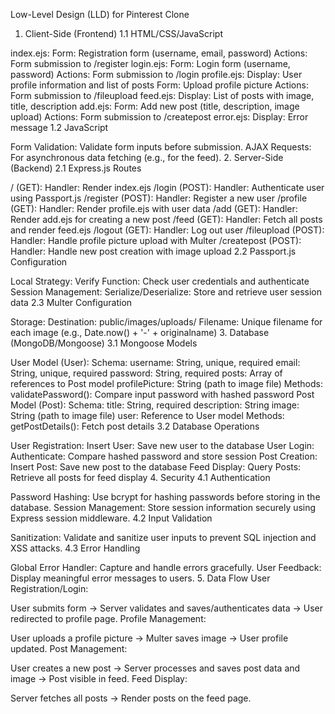 Low-Level Design (LLD) for Pinterest Clone
1. Client-Side (Frontend)
1.1 HTML/CSS/JavaScript

index.ejs:
Form: Registration form (username, email, password)
Actions: Form submission to /register
login.ejs:
Form: Login form (username, password)
Actions: Form submission to /login
profile.ejs:
Display: User profile information and list of posts
Form: Upload profile picture
Actions: Form submission to /fileupload
feed.ejs:
Display: List of posts with image, title, description
add.ejs:
Form: Add new post (title, description, image upload)
Actions: Form submission to /createpost
error.ejs:
Display: Error message
1.2 JavaScript

Form Validation: Validate form inputs before submission.
AJAX Requests: For asynchronous data fetching (e.g., for the feed).
2. Server-Side (Backend)
2.1 Express.js Routes

/ (GET):
Handler: Render index.ejs
/login (POST):
Handler: Authenticate user using Passport.js
/register (POST):
Handler: Register a new user
/profile (GET):
Handler: Render profile.ejs with user data
/add (GET):
Handler: Render add.ejs for creating a new post
/feed (GET):
Handler: Fetch all posts and render feed.ejs
/logout (GET):
Handler: Log out user
/fileupload (POST):
Handler: Handle profile picture upload with Multer
/createpost (POST):
Handler: Handle new post creation with image upload
2.2 Passport.js Configuration

Local Strategy:
Verify Function: Check user credentials and authenticate
Session Management:
Serialize/Deserialize: Store and retrieve user session data
2.3 Multer Configuration

Storage:
Destination: public/images/uploads/
Filename: Unique filename for each image (e.g., Date.now() + '-' + originalname)
3. Database (MongoDB/Mongoose)
3.1 Mongoose Models

User Model (User):
Schema:
username: String, unique, required
email: String, unique, required
password: String, required
posts: Array of references to Post model
profilePicture: String (path to image file)
Methods:
validatePassword(): Compare input password with hashed password
Post Model (Post):
Schema:
title: String, required
description: String
image: String (path to image file)
user: Reference to User model
Methods:
getPostDetails(): Fetch post details
3.2 Database Operations

User Registration:
Insert User: Save new user to the database
User Login:
Authenticate: Compare hashed password and store session
Post Creation:
Insert Post: Save new post to the database
Feed Display:
Query Posts: Retrieve all posts for feed display
4. Security
4.1 Authentication

Password Hashing:
Use bcrypt for hashing passwords before storing in the database.
Session Management:
Store session information securely using Express session middleware.
4.2 Input Validation

Sanitization:
Validate and sanitize user inputs to prevent SQL injection and XSS attacks.
4.3 Error Handling

Global Error Handler:
Capture and handle errors gracefully.
User Feedback:
Display meaningful error messages to users.
5. Data Flow
User Registration/Login:

User submits form -> Server validates and saves/authenticates data -> User redirected to profile page.
Profile Management:

User uploads a profile picture -> Multer saves image -> User profile updated.
Post Management:

User creates a new post -> Server processes and saves post data and image -> Post visible in feed.
Feed Display:

Server fetches all posts -> Render posts on the feed page.